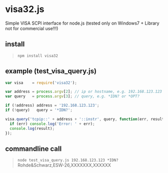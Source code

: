 # visa32.js

Simple VISA SCPI interface for node.js (tested only on Windows7 + Library not for commercial use!!!)

## install
> `npm install visa32`

## example (test_visa_query.js)
```javascript
var visa    = require('visa32');

var address = process.argv[2]; // ip or hostname, e.g. 192.168.123.123
var query   = process.argv[3]; // query, e.g. *IDN? or *OPT?

if (!address) address = '192.168.123.123';
if (!query)   query = '*IDN?';

visa.query('tcpip::' + address + '::instr', query, function(err, result){
  if (err) console.log('Error: ' + err);
  console.log(result);
});
```

## commandline call
> `node test_visa_query.js 192.168.123.123 *IDN?`<br>
Rohde&Schwarz,ESW-26,XXXXXXX,XXXXXX
